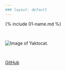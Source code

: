 ```yaml
---
### layout: default
---
```


{% include 01-name.md %}

<br>

![Image of Yaktocat](https://octodex.github.com/images/yaktocat.png).

<br>

[GitHub](https://github.com/ezego1)

